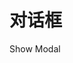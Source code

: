 # 对话框

<div id="ex-editor-01">
  <i-button type="primary" @click="open=true">Show Modal</i-button>
  <Modal v-model="open"
    title="对话框标题"
    width="1024"
  >
    <build ref="build" :data="data" :value="value"></build>
  </Model>
</div>
<script>
var choices = [
  {label:'选项一', value: 'A'},
  {label:'选项二', value: 'B'},
  ]
var ex_editor_01 = new Vue({
  el: '#ex-editor-01',
  data: function () {
    var data = [
      {
        name: 'basic1',
        title: '基本信息1',
        fields: [
          {name: 'str1', label: '字符串1', placeholder: '请输入...', help: '帮助信息',
            info: 'info信息', required: true, rule: {type: 'email'}},
          {name: 'str2', label: '静态字符串2', static: true, required: true, convert: function(v){
            return '<a href="#">' + v + '</a>'
            }
          },
          {name: 'select1', label: '选择', type: 'select', required: true, options: {choices: choices}},
          {name: 'select2', label: '选择', type: 'select', static: true, options: {choices: choices}},
          {name: 'rich1', label: '富文本', type: 'tinymce', options: { options: {height: 200}}},
          {name: 'tree1', label: '树选择', required: true, type: 'treeselect', multiple: true, options: {choices:
            [ {
                  id: 'fruits',
                  title: 'Fruits',
                  children: [ {
                    id: 'apple',
                    title: 'Apple',
                  }, {
                    id: 'grapes',
                    title: 'Grapes',
                  }, {
                    id: 'pear',
                    title: 'Pear',
                  }, {
                    id: 'strawberry',
                    title: 'Strawberry',
                  }, {
                    id: 'watermelon',
                    title: 'Watermelon',
                  } ],
                }, {
                  id: 'vegetables',
                  title: 'Vegetables',
                  children: [ {
                    id: 'corn',
                    title: 'Corn',
                  }, {
                    id: 'carrot',
                    title: 'Carrot',
                  }, {
                    id: 'eggplant',
                    title: 'Eggplant',
                  }, {
                    id: 'tomato',
                    title: 'Tomato',
                  } ],
                } ]
              }
          },
        ],
        layout: [
          ['str1', 'str2'],
          ['select1', 'select2'],
          ['tree1'],
          ['rich1']
        ],
        component: 'Layout',
        boxComponent: ''
      }
    ]
    return {
      open: false,
      data: data,
      value: {
        select1: 'B',
        select2: 'A',
        select3: ['A', 'B'],
        select4: ['A', 'B'],
      }
    }
  }
})
</script>
